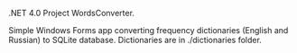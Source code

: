 .NET 4.0 Project WordsConverter.

Simple Windows Forms app converting frequency dictionaries (English and Russian) to SQLite database.
Dictionaries are in ./dictionaries folder.